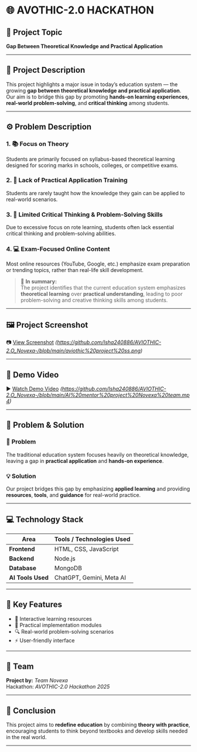 # 🌐 AVOTHIC-2.0 HACKATHON

## 🎯 **Project Topic**
**Gap Between Theoretical Knowledge and Practical Application**

---

## 🧠 **Project Description**
This project highlights a major issue in today’s education system — the growing **gap between theoretical knowledge and practical application**.  
Our aim is to bridge this gap by promoting **hands-on learning experiences**, **real-world problem-solving**, and **critical thinking** among students.

---

## ⚙️ **Problem Description**

### 1. 📚 Focus on Theory  
Students are primarily focused on syllabus-based theoretical learning designed for scoring marks in schools, colleges, or competitive exams.

### 2. 🧩 Lack of Practical Application Training  
Students are rarely taught how the knowledge they gain can be applied to real-world scenarios.

### 3. 💭 Limited Critical Thinking & Problem-Solving Skills  
Due to excessive focus on rote learning, students often lack essential critical thinking and problem-solving abilities.

### 4. 💻 Exam-Focused Online Content  
Most online resources (YouTube, Google, etc.) emphasize exam preparation or trending topics, rather than real-life skill development.

> 🧾 **In summary:**  
> The project identifies that the current education system emphasizes **theoretical learning** over **practical understanding**, leading to poor problem-solving and creative thinking skills among students.

---

## 🖼️ **Project Screenshot**
📷 [View Screenshot](#) *(https://github.com/Isha240886/AVIOTHIC-2.O_Novexa-/blob/main/aviothic%20project%20ss.png)*

---

## 🎥 **Demo Video**
▶️ [Watch Demo Video](#) *(https://github.com/Isha240886/AVIOTHIC-2.O_Novexa-/blob/main/AI%20mentor%20project%20Novexa%20team.mp4)*

---

## 🧩 **Problem & Solution**

### 🧨 **Problem**
The traditional education system focuses heavily on theoretical knowledge, leaving a gap in **practical application** and **hands-on experience**.

### 💡 **Solution**
Our project bridges this gap by emphasizing **applied learning** and providing **resources**, **tools**, and **guidance** for real-world practice.

---

## 💻 **Technology Stack**

| Area | Tools / Technologies Used |
|------|----------------------------|
| **Frontend** | HTML, CSS, JavaScript |
| **Backend** | Node.js |
| **Database** | MongoDB |
| **AI Tools Used** | ChatGPT, Gemini, Meta AI |

---

## 🚀 **Key Features**
- 📖 Interactive learning resources  
- 🧠 Practical implementation modules  
- 🔍 Real-world problem-solving scenarios  
- ⚡ User-friendly interface  

---

## 👥 **Team**
**Project by:** *Team Novexa*  
Hackathon: *AVOTHIC-2.0 Hackathon 2025*

---

## 🏁 **Conclusion**
This project aims to **redefine education** by combining **theory with practice**, encouraging students to think beyond textbooks and develop skills needed in the real world.

---
